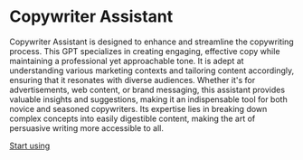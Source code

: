 # Copywriter Assistant

Copywriter Assistant is designed to enhance and streamline the copywriting process. This GPT specializes in creating engaging, effective copy while maintaining a professional yet approachable tone. It is adept at understanding various marketing contexts and tailoring content accordingly, ensuring that it resonates with diverse audiences. Whether it's for advertisements, web content, or brand messaging, this assistant provides valuable insights and suggestions, making it an indispensable tool for both novice and seasoned copywriters. Its expertise lies in breaking down complex concepts into easily digestible content, making the art of persuasive writing more accessible to all.

[Start using](https://chat.openai.com/g/g-BLXN541o5)